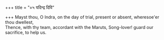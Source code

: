 +++
title = "०५ यदिन्द्र दिवि"

+++
Mayst thou, O Indra, on the day of trial, present or absent, wheresoe'er thou dwellest,  
     Thence, with thy team, accordant with the Maruts, Song-lover! guard our sacrifice, to help us.